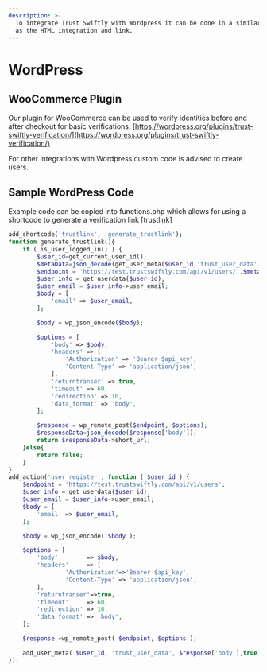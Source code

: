 ```yaml
---
description: >-
  To integrate Trust Swiftly with Wordpress it can be done in a similar manner
  as the HTML integration and link.
---
```


# WordPress

## WooCommerce Plugin

Our plugin for WooCommerce can be used to verify identities before and after checkout for basic verifications. [https://wordpress.org/plugins/trust-swiftly-verification/](https://wordpress.org/plugins/trust-swiftly-verification/)

For other integrations with Wordpress custom code is advised to create users.&#x20;

## Sample WordPress Code

Example code can be copied into functions.php which allows for using a shortcode to generate a verification link \[trustlink]

```php
add_shortcode('trustlink', 'generate_trustlink');
function generate_trustlink(){
    if ( is_user_logged_in() ) {
        $user_id=get_current_user_id();
        $metaData=json_decode(get_user_meta($user_id,'trust_user_data',true));
        $endpoint = 'https://test.trustswiftly.com/api/v1/users/'.$metaData->id.'/verify-url';
        $user_info = get_userdata($user_id);
        $user_email = $user_info->user_email;
        $body = [
            'email' => $user_email,
        ];

        $body = wp_json_encode($body);

        $options = [
            'body' => $body,
            'headers' => [
                'Authorization' => 'Bearer $api_key',
                'Content-Type' => 'application/json',
            ],
            'returntranser' => true,
            'timeout' => 60,
            'redirection' => 10,
            'data_format' => 'body',
        ];

        $response = wp_remote_post($endpoint, $options);
        $responseData=json_decode($response['body']);
        return $responseData->short_url;
    }else{
        return false;
    }
}
add_action('user_register', function ( $user_id ) {
    $endpoint = 'https://test.trustswiftly.com/api/v1/users';
    $user_info = get_userdata($user_id);
    $user_email = $user_info->user_email;
    $body = [
        'email' => $user_email,
    ];

    $body = wp_json_encode( $body );

    $options = [
        'body'        => $body,
        'headers'     => [
                'Authorization'=>'Bearer $api_key',
                'Content-Type' => 'application/json',
        ],
        'returntranser'=>true,
        'timeout'     => 60,
        'redirection' => 10,
        'data_format' => 'body',
    ];

    $response =wp_remote_post( $endpoint, $options );

    add_user_meta( $user_id, 'trust_user_data', $response['body'],true);
});
```
